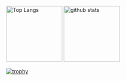 <!--
**yutomizuta/yutomizuta** is a ✨ _special_ ✨ repository because its `README.md` (this file) appears on your GitHub profile.

Here are some ideas to get you started:

- 🔭 I’m currently working on ...
- 🌱 I’m currently learning ...
- 👯 I’m looking to collaborate on ...
- 🤔 I’m looking for help with ...
- 💬 Ask me about ...
- 📫 How to reach me: ...
- 😄 Pronouns: ...
- ⚡ Fun fact: ...
-->
<p align="left"> 
  <img alt="Top Langs" height="150px" src="https://github-readme-stats.vercel.app/api/top-langs/?username=yutomizuta&layout=compact&theme=tokyonight" />
  <img alt="github stats" height="150px" src="https://github-readme-stats.vercel.app/api?username=yutomizuta&hide=contribs&count_private=true&show_icons=true&theme=tokyonight" />
</p>

[![trophy](https://github-profile-trophy.vercel.app/?username=yutomizuta&theme=onedark&column=7)](https://github.com/ryo-ma/github-profile-trophy)
